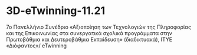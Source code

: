 # 3D-eTwinning-11.21
7ο Πανελλήνιο Συνέδριο «Αξιοποίηση των Τεχνολογιών της Πληροφορίας και της Επικοινωνίας στα συνεργατικά σχολικά προγράμματα στην Πρωτοβάθμια και Δευτεροβάθμια Εκπαίδευση» (διαδικτυακά),  ΙΤΥΕ «Διόφαντος»/ eTwinning
